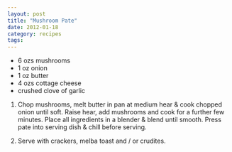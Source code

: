 ```yaml
---
layout: post
title: "Mushroom Pate"
date: 2012-01-18
category: recipes
tags: 
---
```


* 6 ozs mushrooms
* 1 oz onion
* 1 oz butter
* 4 ozs cottage cheese
* crushed clove of garlic

1. Chop mushrooms, melt butter in pan at medium hear & cook chopped onion until soft. Raise hear, add mushrooms and cook for a further few minutes.  Place all ingredients in a blender & blend until smooth.  Press pate into serving dish & chill before serving.

2. Serve with crackers, melba toast and / or crudites.
